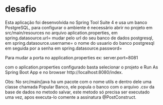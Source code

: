 # desafio

Esta aplicação foi desenvolvida no Spring Tool Suite 4 e usa um banco PostgreSQL,
para configurar o ambiente é necessário abrir no projeto em src/main/resources 
no arquivo aplication.properties, em spring.datasource.url= mudar pelo url do seu banco de dados postgresql,
em spring.datasource.username= o nome do usuario do banco postgresql em seguida por a senha em
spring.datasource.password=

Para mudar a porta no application.properties ex: server.port=8081

com o aplication.properties configurado basta selecionar o projeto e Run As Spring Boot App e no browser http://localhost:8080/index.

Obs: No src/main/java ha um pacote com o nome utils e dentro dele uma classe chamada Popular Banco,
ele popula o banco com o arquivo .csv da base de dados no metodo salvar, este metodo só precisa ser executado uma vez,
apos executa-lo comente a assinatura @PostConstruct. 



